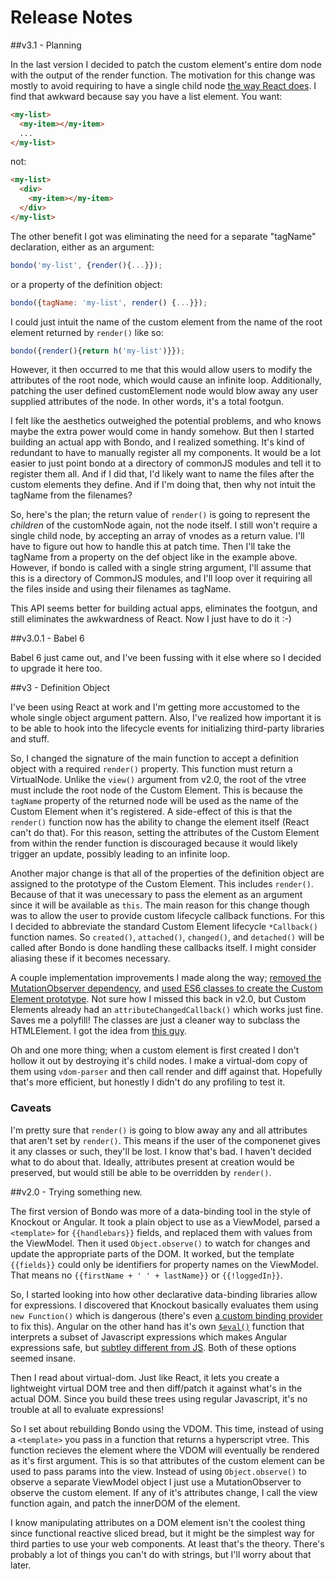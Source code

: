 # Release Notes

##v3.1 - Planning

In the last version I decided to patch the custom element's entire dom node with the output of the render function. The motivation for this change was mostly to avoid requiring to have a single child node [the way React does](https://facebook.github.io/react/docs/component-specs.html#render). I find that awkward because say you have a <my-list> list element. You want:

```html
<my-list>
  <my-item></my-item>
  ...
</my-list>
```

not:

```html
<my-list>
  <div>
    <my-item></my-item>
  </div>
</my-list>
```

The other benefit I got was eliminating the need for a separate "tagName" declaration, either as an argument:

```js
bondo('my-list', {render(){...}});
```

or a property of the definition object:

```js
bondo({tagName: 'my-list', render() {...}});
```

I could just intuit the name of the custom element from the name of the root element returned by `render()` like so:

```js
bondo({render(){return h('my-list')}});
```

However, it then occurred to me that this would allow users to modify the attributes of the root node, which would cause an infinite loop. Additionally, patching the user defined customElement node would blow away any user supplied attributes of the node. In other words, it's a total footgun. 

I felt like the aesthetics outweighed the potential problems, and who knows maybe the extra power would come in handy somehow. But then I started building an actual app with Bondo, and I realized something. It's kind of redundant to have to manually register all my components. It would be a lot easier to just point bondo at a directory of commonJS modules and tell it to register them all. And if I did that, I'd likely want to name the files after the custom elements they define. And if I'm doing that, then why not intuit the tagName from the filenames?

So, here's the plan; the return value of `render()` is going to represent the *children* of the customNode again, not the node itself. I still won't require a single child node, by accepting an array of vnodes as a return value. I'll have to figure out how to handle this at patch time. Then I'll take the tagName from a property on the def object like in the example above. However, if bondo is called with a single string argument, I'll assume that this is a directory of CommonJS modules, and I'll loop over it requiring all the files inside and using their filenames as tagName.

This API seems better for building actual apps, eliminates the footgun, and still eliminates the awkwardness of React. Now I just have to do it :-)

##v3.0.1 - Babel 6

Babel 6 just came out, and I've been fussing with it else where so I decided to upgrade it here too. 

##v3 - Definition Object 

I've been using React at work and I'm getting more accustomed to the whole single object argument pattern. Also, I've realized how important it is to be able to hook into the lifecycle events for initializing third-party libraries and stuff. 

So, I changed the signature of the main function to accept a definition object with a required `render()` property. This function must return a VirtualNode. Unlike the `view()` argument from v2.0, the root of the vtree must include the root node of the Custom Element. This is because the `tagName` property of the returned node will be used as the name of the Custom Element when it's registered. A side-effect of this is that the `render()` function now has the ability to change the element itself (React can't do that). For this reason, setting the attributes of the Custom Element from within the render function is discouraged because it would likely trigger an update, possibly leading to an infinite loop.

Another major change is that all of the properties of the definition object are assigned to the prototype of the Custom Element. This includes `render()`. Because of that it was unecessary to pass the element as an argument since it will be available as `this`. The main reason for this change though was to allow the user to provide custom lifecycle callback functions. For this I decided to abbreviate the standard Custom Element lifecycle `*Callback()` function names. So `created()`, `attached()`, `changed()`, and `detached()` will be called after Bondo is done handling these callbacks itself. I might consider aliasing these if it becomes necessary. 

A couple implementation improvements I made along the way; [removed the MutationObserver dependency](https://github.com/jessehattabaugh/bondo/commit/d85eb084c5c08f47e5c14dbb859e08e9e3a97130#diff-d27b868d70024763b7b8eb1cf1648096L43), and [used ES6 classes to create the Custom Element prototype](https://github.com/jessehattabaugh/bondo/compare/october15?expand=1#diff-168726dbe96b3ce427e7fedce31bb0bcR43). Not sure how I missed this back in v2.0, but Custom Elements already had an `attributeChangedCallback()` which works just fine. Saves me a polyfill! The classes are just a cleaner way to subclass the HTMLElement. I got the idea from [this guy](http://h3manth.com/new/blog/2015/custom-elements-with-es6/).

Oh and one more thing; when a custom element is first created I don't hollow it out by destroying it's child nodes. I make a virtual-dom copy of them using `vdom-parser` and then call render and diff against that. Hopefully that's more efficient, but honestly I didn't do any profiling to test it. 

### Caveats

I'm pretty sure that `render()` is going to blow away any and all attributes that aren't set by `render()`. This means if the user of the componenet gives it any classes or such, they'll be lost. I know that's bad. I haven't decided what to do about that. Ideally, attributes present at creation would be preserved, but would still be able to be overridden by `render()`.

##v2.0 - Trying something new. 

The first version of Bondo was more of a data-binding tool in the style of Knockout or Angular. It took a plain object to use as a ViewModel, parsed a `<template>` for `{{handlebars}}` fields, and replaced them with values from the ViewModel. Then it used `Object.observe()` to watch for changes and update the appropriate parts of the DOM. It worked, but the template `{{fields}}` could only be identifiers for property names on the ViewModel. That means no `{{firstName + ' ' + lastName}}` or `{{!loggedIn}}`.

So, I started looking into how other declarative data-binding libraries allow for expressions. I discovered that Knockout basically evaluates them using `new Function()` which is dangerous (there's even [a custom binding provider](http://brianmhunt.github.io/articles/knockout-plus-content-security-policy) to fix this). Angular on the other hand has it's own [`$eval()`](https://docs.angularjs.org/api/ng/type/$rootScope.Scope#$eval) function that interprets a subset of Javascript expressions which makes Angular expressions safe, but [subtley different from JS](https://docs.angularjs.org/guide/expression#angular-expressions-vs-javascript-expressions). Both of these options seemed insane.

Then I read about virtual-dom. Just like React, it lets you create a lightweight virtual DOM tree and then diff/patch it against what's in the actual DOM. Since you build these trees using regular Javascript, it's no trouble at all to evaluate expressions!

So I set about rebuilding Bondo using the VDOM. This time, instead of using a `<template>` you pass in a function that returns a hyperscript vtree. This function recieves the element where the VDOM will eventually be rendered as it's first argument. This is so that attributes of the custom element can be used to pass params into the view. Instead of using `Object.observe()` to observe a separate ViewModel object I just use a MutationObserver to observe the custom element. If any of it's attributes change, I call the view function again, and patch the innerDOM of the element.

I know manipulating attributes on a DOM element isn't the coolest thing since functional reactive sliced bread, but it might be the simplest way for third parties to use your web components. At least that's the theory. There's probably a lot of things you can't do with strings, but I'll worry about that later.

